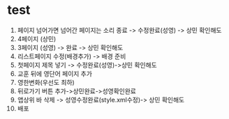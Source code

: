# test
1. 페이지 넘어가면 넘어간 페이지는 소리 종료 -> 수정완료(성영) -> 상민 확인해도
2. 4페이지 (상민)
3. 3페이지 (성영) -> 완료 -> 상민 확인해도
4. 리스트페이지 수정(배경추가) -> 배경 준비
5. 첫페이지 제목 넣기 -> 수정완료(성영)->상민 확인해도
6. 교훈 뒤에 영단어 페이지 추가
7. 영한변화(우선도 최하)
8. 뒤로가기 버튼 추가->상민완료->성영확인완료
9. 앱상위 바 삭제 -> 성영수정완료(style.xml수정)-> 상민 확인해도
10. 배포

